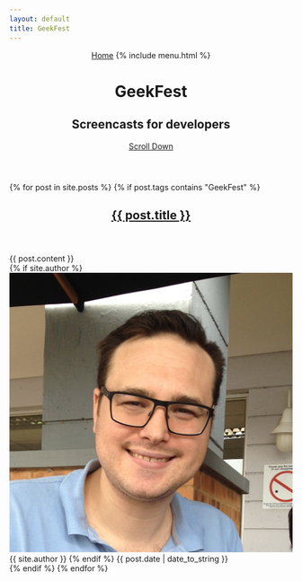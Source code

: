 ```yaml
---
layout: default
title: GeekFest
---
```



<header class="main-header no-cover geekfest">
<nav class="main-nav overlay clearfix">
    <a class="back-button icon-arrow-left" href="/">Home</a>
    {% include menu.html %}
    
</nav>
<div class="vertical">
    <div class="main-header-content inner">
        <h1 class="page-title">GeekFest</h1>
        <h2 class="page-description">
            Screencasts for developers
        </h2>
    </div>
</div>
<a class="scroll-down icon-arrow-left" href="#content" data-offset="-45"><span class="hidden">Scroll Down</span></a>
</header>

<main id="content" class="content" role="main">
{% for post in site.posts %}
{% if post.tags contains "GeekFest" %}

<article class="post">
    <header class="post-header">
        <h2 class="post-title"><a href="{{ post.url }}">{{ post.title }}</a></h2>
    </header>
    <section class="post-excerpt">
        {{ post.content }}
    </section>
    <footer class="post-meta">
        {% if site.author %}
            <img class="author-thumb" src="/assets/images/profile.png" alt="Author's profile picture" nopin="nopin" />
            {{ site.author }}
        {% endif %}
        <time class="post-date" datetime="{{ post.date | date:"%Y-%m-%d" }}">
            {{ post.date | date_to_string }}
        </time> 
    </footer>
</article>
{% endif %}
{% endfor %}
</main>